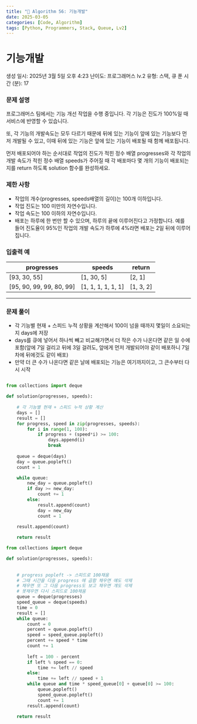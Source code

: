```yaml
---
title: "🧠 Algorithm 56: 기능개발"
date: 2025-03-05
categories: [Code, Algorithm]
tags: [Python, Programmers, Stack, Queue, Lv2]
---
```


# 기능개발

생성 일시: 2025년 3월 5일 오후 4:23
난이도: 프로그래머스 lv.2
유형: 스택, 큐
푼 시간 (분): 17

### **문제 설명**

프로그래머스 팀에서는 기능 개선 작업을 수행 중입니다. 각 기능은 진도가 100%일 때 서비스에 반영할 수 있습니다.

또, 각 기능의 개발속도는 모두 다르기 때문에 뒤에 있는 기능이 앞에 있는 기능보다 먼저 개발될 수 있고, 이때 뒤에 있는 기능은 앞에 있는 기능이 배포될 때 함께 배포됩니다.

먼저 배포되어야 하는 순서대로 작업의 진도가 적힌 정수 배열 progresses와 각 작업의 개발 속도가 적힌 정수 배열 speeds가 주어질 때 각 배포마다 몇 개의 기능이 배포되는지를 return 하도록 solution 함수를 완성하세요.

### 제한 사항

- 작업의 개수(progresses, speeds배열의 길이)는 100개 이하입니다.
- 작업 진도는 100 미만의 자연수입니다.
- 작업 속도는 100 이하의 자연수입니다.
- 배포는 하루에 한 번만 할 수 있으며, 하루의 끝에 이루어진다고 가정합니다. 예를 들어 진도율이 95%인 작업의 개발 속도가 하루에 4%라면 배포는 2일 뒤에 이루어집니다.

### 입출력 예

| progresses | speeds | return |
| --- | --- | --- |
| [93, 30, 55] | [1, 30, 5] | [2, 1] |
| [95, 90, 99, 99, 80, 99] | [1, 1, 1, 1, 1, 1] | [1, 3, 2] |

---

### 문제 풀이

- 각 기능별 현재 + 스피드 누적 상황을 계산해서 100이 넘을 때까지 몇일이 소요되는 지 days에 저장
- days를 큐에 넣어서 하나씩 빼고 비교해가면서 더 작은 수가 나온다면 같은 일 수에 포함(앞에 7일 걸리고 뒤에 3일 걸려도, 앞에게 먼저 개발되어야 같이 배포하니 7일차에 뒤에것도 같이 배포)
- 만약 더 큰 수가 나온다면 같은 날에 배포되는 기능은 여기까지이고, 그 큰수부터 다시 시작

```python

from collections import deque

def solution(progresses, speeds):
    
    # 각 기능별 현재 + 스피드 누적 상황 계산
    days = []
    result = []
    for progress, speed in zip(progresses, speeds):
        for i in range(1, 100):
            if progress + (speed*i) >= 100:
                days.append(i)
                break
    
    queue = deque(days)
    day = queue.popleft()
    count = 1

    while queue:
        new_day = queue.popleft()
        if day >= new_day:
            count += 1
        else:
            result.append(count)
            day = new_day
            count = 1
            
    result.append(count)

    return result
```

```python
from collections import deque

def solution(progresses, speeds):
    
    
    # progress popleft -> 스피드로 100채움
    # 그때 시간을 다음 progress 에 곱함 채우면 얘도 삭제
    # 채우면 또 그 다음 progress도 보고 채우면 걔도 삭제
    # 못채우면 다시 스피드로 100채움
    queue = deque(progresses)
    speed_queue = deque(speeds)
    time = 0
    result = []
    while queue:
        count = 0
        percent = queue.popleft()
        speed = speed_queue.popleft()
        percent += speed * time
        count += 1
        
        left = 100 - percent
        if left % speed == 0:
            time += left // speed
        else:
            time += left // speed + 1
        while queue and time * speed_queue[0] + queue[0] >= 100:
            queue.popleft()
            speed_queue.popleft()
            count += 1
        result.append(count)
        
    return result
```
